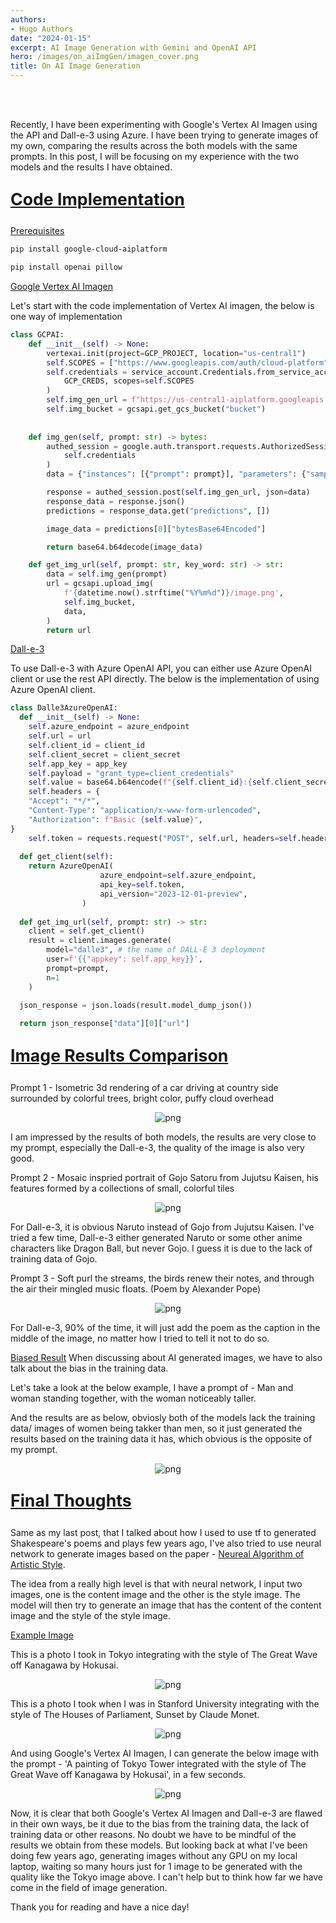```yaml
---
authors:
- Hugo Authors
date: "2024-01-15"
excerpt: AI Image Generation with Gemini and OpenAI API
hero: /images/on_aiImgGen/imagen_cover.png
title: On AI Image Generation
---
```

<br />
<br />

Recently, I have been experimenting with Google's Vertex AI Imagen using the API and Dall-e-3 using Azure. 
I have been trying to generate images of my own, comparing the results across the both models with the same prompts.
In this post, I will be focusing on my experience with the two models and the results I have obtained.


<u><b>
    <p style="font-size:20pt ">
      Code Implementation
</b></u>

<u>Prerequisites</u>

```powershell
pip install google-cloud-aiplatform

pip install openai pillow
```


<u>Google Vertex AI Imagen</u>

Let's start with the code implementation of Vertex AI imagen, the below is one way of implementation

```python
class GCPAI:
    def __init__(self) -> None:
        vertexai.init(project=GCP_PROJECT, location="us-central1")
        self.SCOPES = ["https://www.googleapis.com/auth/cloud-platform"]
        self.credentials = service_account.Credentials.from_service_account_info(
            GCP_CREDS, scopes=self.SCOPES
        )
        self.img_gen_url = f"https://us-central1-aiplatform.googleapis.com/v1/projects/{GCP_PROJECT}/locations/us-central1/publishers/google/models/imagegeneration:predict"
        self.img_bucket = gcsapi.get_gcs_bucket("bucket")
    
    
    def img_gen(self, prompt: str) -> bytes:
        authed_session = google.auth.transport.requests.AuthorizedSession(
            self.credentials
        )
        data = {"instances": [{"prompt": prompt}], "parameters": {"sampleCount": 1}} # sampleCount 1-8

        response = authed_session.post(self.img_gen_url, json=data)
        response_data = response.json()
        predictions = response_data.get("predictions", [])

        image_data = predictions[0]["bytesBase64Encoded"]

        return base64.b64decode(image_data)

    def get_img_url(self, prompt: str, key_word: str) -> str:
        data = self.img_gen(prompt)
        url = gcsapi.upload_img(
            f'{datetime.now().strftime("%Y%m%d")}/image.png',
            self.img_bucket,
            data,
        )
        return url
```


<u>Dall-e-3</u>

To use Dall-e-3 with Azure OpenAI API, you can either use Azure OpenAI client or use the rest API directly. 
The below is the implementation of using Azure OpenAI client.

```python
class Dalle3AzureOpenAI:
  def __init__(self) -> None:
    self.azure_endpoint = azure_endpoint
    self.url = url
    self.client_id = client_id
    self.client_secret = client_secret
    self.app_key = app_key
    self.payload = "grant_type=client_credentials"
    self.value = base64.b64encode(f"{self.client_id}:{self.client_secret}".encode("utf-8")).decode("utf-8")
    self.headers = {
    "Accept": "*/*",
    "Content-Type": "application/x-www-form-urlencoded",
    "Authorization": f"Basic {self.value}",
}
    self.token = requests.request("POST", self.url, headers=self.headers, data=self.payload).json()["access_token"]
  
  def get_client(self):
    return AzureOpenAI(
                    azure_endpoint=self.azure_endpoint,
                    api_key=self.token,
                    api_version="2023-12-01-preview",
                )
  
  def get_img_url(self, prompt: str) -> str:
    client = self.get_client()
    result = client.images.generate(
        model="dalle3", # the name of DALL-E 3 deployment
        user=f'{{"appkey": self.app_key}}',
        prompt=prompt,
        n=1
    )

  json_response = json.loads(result.model_dump_json())
  
  return json_response["data"][0]["url"] 

```


<u><b>
    <p style="font-size:20pt ">
      Image Results Comparison
</b></u>

Prompt 1 - Isometric 3d rendering of a car driving at country side surrounded by colorful trees, bright color, puffy cloud overhead

<p align="center">
<img alt = 'png' src='/images/on_aiImgGen/countryside.png'/>
</p>

I am impressed by the results of both models, the results are very close to my prompt, especially the Dall-e-3, the quality of the image is also very good.


Prompt 2 - Mosaic inspried portrait of Gojo Satoru from Jujutsu Kaisen, his features formed by a collections of small, colorful tiles

<p align="center">
<img alt = 'png' src='/images/on_aiImgGen/gojo.png'/>
</p>

For Dall-e-3, it is obvious Naruto instead of Gojo from  Jujutsu Kaisen. I've tried a few time, Dall-e-3 either generated Naruto or some other anime characters like Dragon Ball, but never Gojo. I guess it is due to the lack of training data of Gojo.


Prompt 3 - Soft purl the streams, the birds renew their notes, and through the air their mingled music floats. (Poem by Alexander Pope)

<p align="center">
<img alt = 'png' src='/images/on_aiImgGen/poem.png'/>
</p>

For Dall-e-3, 90% of the time, it will just add the poem as the caption in the middle of the image, no matter how I tried to tell it not to do so.


<u>Biased Result</u>
When discussing about AI generated images, we have to also talk about the bias in the training data.

Let's take a look at the below example, I have a prompt of - Man and woman standing together, with the woman noticeably taller.

And the results are as below, obviosly both of the models lack the training data/ images of women being takker than men, so it just generated the results based on the training data it has, which obvious is the opposite of my prompt.

<p align="center">
<img alt = 'png' src='/images/on_aiImgGen/bias.png'/>
</p>


<u><b>
    <p style="font-size:20pt ">
      Final Thoughts
</b></u>

Same as my last post, that I talked about how I used to use tf to generated Shakespeare's poems and plays few years ago, I've also tried to use neural network to generate images based on the paper - [Neureal Algorithm of Artistic Style](https://arxiv.org/abs/1508.06576). 

The idea from a really high level is that with neural network, I input two images, one is the content image and the other is the style image. The model will then try to generate an image that has the content of the content image and the style of the style image.

<u>Example Image</u>

This is a photo I took in Tokyo integrating with the style of The Great Wave off Kanagawa by Hokusai.

<p align="center">
<img alt = 'png' src='/images/on_aiImgGen/tky_tower.png'/>
</p>

This is a photo I took when I was in Stanford University integrating with the style of The Houses of Parliament, Sunset by Claude Monet.

<p align="center">
<img alt = 'png' src='/images/on_aiImgGen/stanford.png'/>
</p>

And using Google's Vertex AI Imagen, I can generate the below image with the prompt - 'A painting of Tokyo Tower integrated with the style of The Great Wave off Kanagawa by Hokusai', in a few seconds.

<p align="center">
<img alt = 'png' src='/images/on_aiImgGen/tky_tower_ai.png'/>
</p>

Now, it is clear that both Google's Vertex AI Imagen and Dall-e-3 are flawed in their own ways, be it due to the bias from the training data, the lack of training data or other reasons. No doubt we have to be mindful of the results we obtain from these models. But looking back at what I've been doing few years ago, generating images without any GPU on my local laptop, waiting so many hours just for 1 image to be generated with the quality like the Tokyo image above. I can't help but to think how far we have come in the field of image generation. 


Thank you for reading and have a nice day!